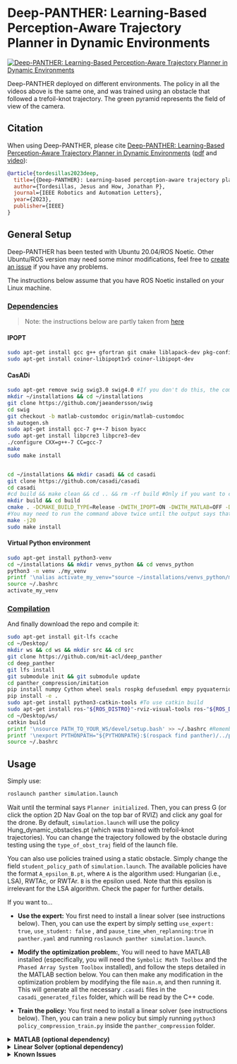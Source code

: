 # Deep-PANTHER: Learning-Based Perception-Aware Trajectory Planner in Dynamic Environments #


[![Deep-PANTHER: Learning-Based Perception-Aware Trajectory Planner in Dynamic Environments](./panther/imgs/deep_panther.gif)](https://www.youtube.com/watch?v=53GBjP1jFW8 "Deep-PANTHER: Learning-Based Perception-Aware Trajectory Planner in Dynamic Environments")  

Deep-PANTHER deployed on different environments. The policy in all the videos above is the same one, and was trained using an obstacle that followed a trefoil-knot trajectory. The green pyramid represents the field of view of the camera. 

## Citation

When using Deep-PANTHER, please cite [Deep-PANTHER: Learning-Based Perception-Aware Trajectory Planner in Dynamic Environments](https://arxiv.org/abs/2209.01268) ([pdf](https://arxiv.org/pdf/2209.01268.pdf) and [video](https://www.youtube.com/watch?v=53GBjP1jFW8)):

```bibtex
@article{tordesillas2023deep,
  title={{Deep-PANTHER}: Learning-based perception-aware trajectory planner in dynamic environments},
  author={Tordesillas, Jesus and How, Jonathan P},
  journal={IEEE Robotics and Automation Letters},
  year={2023},
  publisher={IEEE}
}
```

## General Setup

Deep-PANTHER has been tested with Ubuntu 20.04/ROS Noetic. Other Ubuntu/ROS version may need some minor modifications, feel free to [create an issue](https://github.com/mit-acl/panther/issues) if you have any problems.

The instructions below assume that you have ROS Noetic installed on your Linux machine.

### <ins>Dependencies<ins>

> Note: the instructions below are partly taken from [here](https://github.com/casadi/casadi/wiki/InstallationLinux#installation-on-linux)

#### IPOPT
```bash
sudo apt-get install gcc g++ gfortran git cmake liblapack-dev pkg-config --install-recommends
sudo apt-get install coinor-libipopt1v5 coinor-libipopt-dev
```

#### CasADi
```bash
sudo apt-get remove swig swig3.0 swig4.0 #If you don't do this, the compilation of casadi may fail with the error "swig error : Unrecognized option -matlab"
mkdir ~/installations && cd ~/installations
git clone https://github.com/jaeandersson/swig
cd swig
git checkout -b matlab-customdoc origin/matlab-customdoc        
sh autogen.sh
sudo apt-get install gcc-7 g++-7 bison byacc
sudo apt-get install libpcre3 libpcre3-dev
./configure CXX=g++-7 CC=gcc-7            
make
sudo make install


cd ~/installations && mkdir casadi && cd casadi
git clone https://github.com/casadi/casadi
cd casadi 
#cd build && make clean && cd .. && rm -rf build #Only if you want to clean any previous installation/compilation 
mkdir build && cd build
cmake . -DCMAKE_BUILD_TYPE=Release -DWITH_IPOPT=ON -DWITH_MATLAB=OFF -DWITH_PYTHON=ON -DWITH_DEEPBIND=ON ..
#You may need to run the command above twice until the output says that `Ipopt` has been detected (although `IPOPT` is also being detected when you run it for the first time)
make -j20
sudo make install
```
#### Virtual Python environment
```bash
sudo apt-get install python3-venv
cd ~/installations && mkdir venvs_python && cd venvs_python 
python3 -m venv ./my_venv
printf '\nalias activate_my_venv="source ~/installations/venvs_python/my_venv/bin/activate"' >> ~/.bashrc
source ~/.bashrc
activate_my_venv
```

### <ins>Compilation<ins>
And finally download the repo and compile it:

```bash
sudo apt-get install git-lfs ccache 
cd ~/Desktop/
mkdir ws && cd ws && mkdir src && cd src
git clone https://github.com/mit-acl/deep_panther
cd deep_panther
git lfs install
git submodule init && git submodule update
cd panther_compression/imitation
pip install numpy Cython wheel seals rospkg defusedxml empy pyquaternion pytest
pip install -e .
sudo apt-get install python3-catkin-tools #To use catkin build
sudo apt-get install ros-"${ROS_DISTRO}"-rviz-visual-tools ros-"${ROS_DISTRO}"-pybind11-catkin ros-"${ROS_DISTRO}"-tf2-sensor-msgs ros-"${ROS_DISTRO}"-jsk-rviz-plugins
cd ~/Desktop/ws/
catkin build
printf '\nsource PATH_TO_YOUR_WS/devel/setup.bash' >> ~/.bashrc #Remember to change PATH_TO_YOUR_WS
printf '\nexport PYTHONPATH="${PYTHONPATH}:$(rospack find panther)/../panther_compression"' >> ~/.bashrc 
source ~/.bashrc
```

## Usage

Simply use:
```bash
roslaunch panther simulation.launch
```

Wait until the terminal says `Planner initialized`. Then, you can press G (or click the option 2D Nav Goal on the top bar of RVIZ) and click any goal for the drone. By default, `simulation.launch` will use the policy Hung_dynamic_obstacles.pt (which was trained with trefoil-knot trajectories). You can change the trajectory followed by the obstacle during testing using the `type_of_obst_traj` field of the launch file.

You can also use policies trained using a static obstacle. Simply change the field `student_policy_path` of `simulation.launch`. The available policies have the format `A_epsilon_B.pt`, where `A` is the algorithm used: Hungarian (i.e., LSA), RWTAc, or RWTAr. `B` is the epsilon used. Note that this epsilon is irrelevant for the LSA algorithm. Check the paper for further details. 


If you want to...

* **Use the expert:** You first need to install a linear solver (see instructions below). Then, you can use the expert by simply setting `use_expert: true`, `use_student: false` , and `pause_time_when_replanning:true` in `panther.yaml` and running `roslaunch panther simulation.launch`. 

* **Modify the optimization problem:**, You will need to have MATLAB installed (especifically, you will need the `Symbolic Math Toolbox` and the `Phased Array System Toolbox` installed), and follow the steps detailed in the MATLAB section below. You can then make any modification in the optimization problem by modifying the file `main.m`, and then running it. This will generate all the necessary `.casadi` files in the `casadi_generated_files` folder, which will be read by the C++ code.

* **Train the policy:** You first need to install a linear solver (see instructions below). Then, you can train a new policy but simply running `python3 policy_compression_train.py` inside the `panther_compression` folder. 


<details>
  <summary> <b>MATLAB (optional dependency)</b></summary>

First, when installing CasADi following the instructions above, you need to use `-DWITH_MATLAB=ON` instead of `-DWITH_MATLAB=OFF`. Then do the following:

```bash
#Open MATLAB, and type this:
edit(fullfile(userpath,'startup.m'))
#And in that file, add this line line 
addpath(genpath('/usr/local/matlab/'))
```

Now, you can restart Matlab (or run the file `startup.m`), and make sure this works:

```bash
import casadi.*
x = MX.sym('x')
disp(jacobian(sin(x),x))
```

</details>

<details>
  <summary> <b>Linear Solver (optional dependency)</b></summary>

Go to [http://www.hsl.rl.ac.uk/ipopt/](http://www.hsl.rl.ac.uk/ipopt/), click on `Personal Licence, Source` to install the solver `MA27` (free for everyone), and fill and submit the form. Once you receive the corresponding email, download the compressed file, uncompress it, and place it in the folder `~/installations` (for example). Then execute the following commands:

> Note: the instructions below follow [this](https://github.com/casadi/casadi/wiki/Obtaining-HSL) closely

```bash
cd ~/installations/coinhsl-2015.06.23
wget http://glaros.dtc.umn.edu/gkhome/fetch/sw/metis/OLD/metis-4.0.3.tar.gz #This is the metis version used in the configure file of coinhsl
tar xvzf metis-4.0.3.tar.gz
#sudo make uninstall && sudo make clean #Only needed if you have installed it before
./configure LIBS="-llapack" --with-blas="-L/usr/lib -lblas" CXXFLAGS="-g -O3 -fopenmp" FCFLAGS="-g -O3 -fopenmp" CFLAGS="-g -O3 -fopenmp" #the output should say `checking for metis to compile... yes`
sudo make install #(the files will go to /usr/local/lib)
cd /usr/local/lib
sudo ln -s libcoinhsl.so libhsl.so #(This creates a symbolic link `libhsl.so` pointing to `libcoinhsl.so`). See https://github.com/casadi/casadi/issues/1437
echo "export LD_LIBRARY_PATH='\${LD_LIBRARY_PATH}:/usr/local/lib'" >> ~/.bashrc
```

<details>
  <summary> <b>Note</b></summary>

We recommend to use `MA27`. Alternatively, you can install both `MA27` and `MA57` by clicking on `Coin-HSL Full (Stable) Source` (free for academia) in [http://www.hsl.rl.ac.uk/ipopt/](http://www.hsl.rl.ac.uk/ipopt/) and then following the instructions above. Other alternative is to use the default `mumps` solver (no additional installation required), but its much slower than `MA27` or `MA57` You can change the linear solver used by changing the name of `linear_solver_name` in the file `main.m` and run that file.

Moreover, when using a linear solver different from `mumps`, you may need to start Matlab from the terminal (typing `matlab`). More info [in this issue](https://github.com/casadi/casadi/issues/2032). 

</details>

</details>

<details>
  <summary><b>Known Issues</b></summary>

  <h3>Missing PCL visualizations library</h3>

  When launching the simulation using `roslaunch panther simulation.launch` the following error might occur
  
  ```
  PluginlibFactory: The plugin for class 'jsk_rviz_plugin/TFTrajectory' failed to load.  Error: Failed to load library /opt/ros/noetic/lib//libjsk_rviz_plugins.so. Make sure that you are calling the PLUGINLIB_EXPORT_CLASS macro in the library code, and that names are consistent between this macro and your XML. Error string: Could not load library (Poco exception = libpcl_visualization.so.1.10: cannot open shared object file: No such file or directory)
  ```

  This is a version problem with `libpcl_visualization.so`. The correct version can be installed as follows:

  ```bash
  sudo apt-get update
  sudo apt-get install libvtk7.1p

  cd ~/Downloads
  wget http://archive.ubuntu.com/ubuntu/pool/universe/p/pcl/libpcl-visualization1.10_1.10.0+dfsg-5ubuntu1_amd64.deb
  sudo dpkg -i libpcl-visualization1.10_1.10.0+dfsg-5ubuntu1_amd64.deb
  ```

  Note, that `sudo apt-get upgrade` will upgrade `libpcl_visualization` again and the error with `TFTrajectory` returns.

  <h3>MA27 Installation</h3>

  Note, that on the HSL website you can download either the source code or the compiled libraries. Make sure to download the **source code**.

  If the steps to install the MA27 above do not work and you still get an error that MA27 cannot be found you might have to do the following:

  ```bash
  cd ~/installations
  git clone https://github.com/coin-or-tools/ThirdParty-HSL.git
  cd ThirdParty-HSL
  ```

  Now move the Coin-HSL source code to `~/installations/ThirdParty-HSL/coinhsl`. Then

  ```bash
  cd ~/installations/ThirdParty-HSL
  ./configure
  make
  sudo make install
  ```

  These instructions are taken from [here](https://coin-or.github.io/Ipopt/INSTALL.html).
</details>
